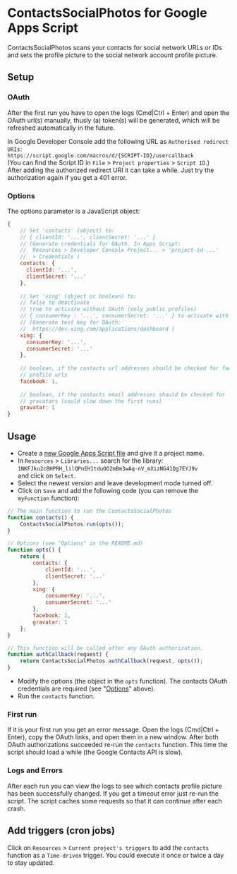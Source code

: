 # ContactsSocialPhotos for Google Apps Script

ContactsSocialPhotos scans your contacts for social network URLs or IDs and
sets the profile picture to the social network account profile picture.

## Setup

### OAuth

After the first run you have to open the logs (Cmd|Ctrl + Enter) and open the
OAuth url(s) manually, thusly (a) token(s) will be generated, which will be
refreshed automatically in the future.

In Google Developer Console add the following URL as `Authorised redirect URIs`:  
`https://script.google.com/macros/d/{SCRIPT-ID}/usercallback`  
(You can find the Script ID in `File` > `Project properties` > `Script ID`.)  
After adding the authorized redirect URI it can take a while. Just try the
authorization again if you get a 401 error.

### Options

The options parameter is a JavaScript object:

```javascript
{
	// Set 'contacts' (object) to:
	// { clientId: '...', clientSecret: '...' }
	// (Generate credentials for OAuth. In Apps Script:
	//  Resources > Developer Console Project... > 'project-id-...'
	//  > Credentials )
	contacts: {
	  clientId: '...',
	  clientSecret: '...'
	},
	
	// Set 'xing' (object or boolean) to:
	// false to deactivate
	// true to activate without OAuth (only public profiles)
	// { consumerKey : '...', consumerSecret: '...' } to activate with OAuth
	// (Generate test key for OAuth:
	//  https://dev.xing.com/applications/dashboard )
	xing: {
	  consumerKey: '...',
	  consumerSecret: '...'
	},
	
	// boolean, if the contacts url addresses should be checked for facebook
	// profile urls
	facebook: 1,
	
	// boolean, if the contacts email addresses should be checked for
	// gravatars (could slow down the first runs)
	gravatar: 1
}
```

## Usage

- Create a [new Google Apps Script file](https://script.google.com/intro) and
give it a project name.
- In `Resources` > `Libraries...` search for the library:  
	`1NKFJku2cBHPRH_lilQPnEH1tduOO2mBm3wAq-nV_mXizNG41Qg7EYJ9v`  
	and click on `Select`.
- Select the newest version and leave development mode turned off.
- Click on `Save` and add the following code (you can remove the `myFunction`
function):

```javascript
// The main function to run the ContactsSocialPhotos
function contacts() {
	ContactsSocialPhotos.run(opts());
}

// Options (see "Options" in the README.md)
function opts() {
	return {
		contacts: {
			clientId: '...',
			clientSecret: '...'
		},
		xing: {
			consumerKey: '...',
			consumerSecret: '...'
		},
		facebook: 1,
		gravatar: 1
	};
}

// This function will be called after any OAuth authorization.
function authCallback(request) {
	return ContactsSocialPhotos.authCallback(request, opts());
}
```

- Modify the options (the object in the `opts` function). The contacts OAuth
credentials are required (see "[Options](#options)" above).
- Run the `contacts` function.

### First run

If it is your first run you get an error message. Open the logs (Cmd|Ctrl +
Enter), copy the OAuth links, and open them in a new window. After both OAuth
authorizations succeeded re-run the `contacts` function. This time the script
should load a while (the Google Contacts API is slow).

### Logs and Errors

After each run you can
view the logs to see which contacts profile picture has been successfully
changed.
If you get a timeout error just re-run the script. The script caches some
requests so that it can continue after each crash.

## Add triggers (cron jobs)

Click on `Resources` > `Current project's triggers` to add the `contacts`
function as a `Time-driven` trigger. You could execute it once or twice a day to
stay updated.